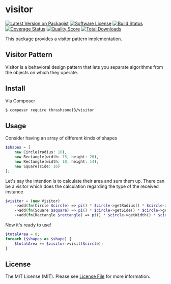 # visitor

[![Latest Version on Packagist][ico-version]][link-packagist]
[![Software License][ico-license]](LICENSE.md)
[![Build Status][ico-travis]][link-travis]
[![Coverage Status][ico-scrutinizer]][link-scrutinizer]
[![Quality Score][ico-code-quality]][link-code-quality]
[![Total Downloads][ico-downloads]][link-downloads]

This package provides a visitor pattern implementation.

## Visitor Pattern

Visitor is a behavioral design pattern that lets you separate algorithms from the objects on which they operate.


## Install

Via Composer

``` bash
$ composer require thrashzone13/visitor
```

## Usage

Consider having an array of different kinds of shapes
``` php
$shapes = [
    new Circle(radius: 10),
    new Rectangle(width: 15, height: 20),
    new Rectangle(width: 10, height: 14),
    new Square(side: 16)
];
```
Let's say the intention is to calculate their area and sum them up. There can be a visitor which does the calculation regarding the type of the received instance
``` php
$visitor = (new Visitor)
    ->add(fn(Circle $circle) => pi() * $circle->getRadius() * $circle->getRadius())
    ->add(fn(Square $square) => pi() * $circle->getSide() * $circle->getSide())
    ->add(fn(Rectangle $rectangle) => pi() * $circle->getWidth() * $circle->getHeight());
```
Now it's ready to use!
``` php
$totalArea = 0;
foreach ($shapes as $shape) {
    $totalArea += $visitor->visit($circle);
}
```

## License

The MIT License (MIT). Please see [License File](LICENSE.md) for more information.

[ico-version]: https://img.shields.io/packagist/v/thrashzone13/visitor.svg?style=flat-square
[ico-license]: https://img.shields.io/badge/license-MIT-brightgreen.svg?style=flat-square
[ico-travis]: https://img.shields.io/travis/thrashzone13/visitor/master.svg?style=flat-square
[ico-scrutinizer]: https://img.shields.io/scrutinizer/coverage/g/thrashzone13/visitor.svg?style=flat-square
[ico-code-quality]: https://img.shields.io/scrutinizer/g/thrashzone13/visitor.svg?style=flat-square
[ico-downloads]: https://img.shields.io/packagist/dt/thrashzone13/visitor.svg?style=flat-square

[link-packagist]: https://packagist.org/packages/thrashzone13/visitor
[link-travis]: https://travis-ci.org/thrashzone13/visitor
[link-scrutinizer]: https://scrutinizer-ci.com/g/thrashzone13/visitor/code-structure
[link-code-quality]: https://scrutinizer-ci.com/g/thrashzone13/visitor
[link-downloads]: https://packagist.org/packages/thrashzone13/visitor
[link-author]: https://github.com/thrashzone13
[link-contributors]: ../../contributors
